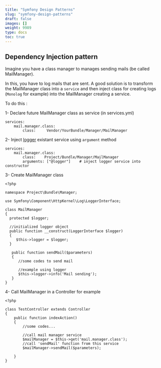 ```yaml
---
title: "Symfony Design Patterns"
slug: "symfony-design-patterns"
draft: false
images: []
weight: 9989
type: docs
toc: true
---
```


## Dependency Injection pattern
Imagine you have a class manager to manages sending mails (be called MailManager).
 
In this, you have to log mails that are sent. A good solution is to transform the MailManager class into a `service` and then inject class for creating logs (`Monolog` for example) into the MailManager creating a service.

To do this :

 1- Declare future MailManager class as service (in services.yml)

    services:
        mail.manager.class:
            class:     Vendor/YourBundle/Manager/MailManager
           
2- Inject [logger][1] existant service using `argument` method

    services:
        mail.manager.class:
            class:    Project/Bundle/Manager/MailManager
            arguments: ["@logger"]    # inject logger service into constructor

3- Create MailManager class

    <?php

    namespace Project\Bundle\Manager;
    
    use Symfony\Component\HttpKernel\Log\LoggerInterface;
    
    class MailManager
    {
      protected $logger;
    
      //initialized logger object
      public function __construct(LoggerInterface $logger)
      {
         $this->logger = $logger;
      }

       public function sendMail($parameters)
       {
          //some codes to send mail
          
          //example using logger
          $this->logger->info('Mail sending');
       }
    }

4- Call MailManager in a Controller for example

    <?php

    class TestController extends Controller
    {
        public function indexAction()
        {
            //some codes...

            //call mail manager service
            $mailManager = $this->get('mail.manager.class');
            //call 'sendMail' function from this service
            $mailManager->sendMail($parameters);
            
        }
    }



  [1]: http://symfony.com/doc/current/logging.html

